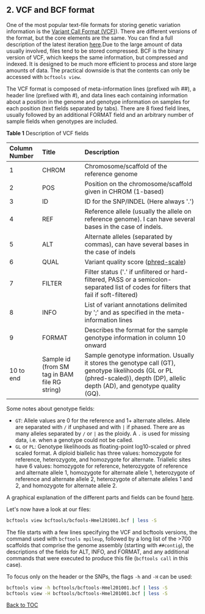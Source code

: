 
## 2. VCF and BCF format
One of the most popular text-file formats for storing genetic variation information is the [Variant Call Format (VCF)](http://gatkforums.broadinstitute.org/gatk/discussion/1268/what-is-a-vcf-and-how-should-i-interpret-it)). There are different versions of the format, but the core elements are the same. You can find a full description of the latest iteration [here](https://github.com/samtools/hts-specs/blob/master/VCFv4.3.pdf).Due to the large amount of data usually involved, files tend to be stored compressed. BCF is the binary version of VCF, which keeps the same information, but compressed and indexed. It  is designed to be much more efficient to process and store large amounts of data. The practical downside is that the contents can only be accessed with `bcftools view`.

The VCF format is composed of meta-information lines (prefixed wih ##), a header line (prefixed with #), and data lines each containing information about a position in the genome and genotype information on samples for each position (text fields separated by tabs). There are 8 fixed field lines, usually followed by an additional FORMAT field and an arbitrary number of sample fields when genotypes are included.

**Table 1** Description of VCF fields

Column Number| Title | Description
:--|:--|:--
1 | CHROM | Chromosome/scaffold of the reference genome
2 | POS | Position on the chromosome/scaffold given in CHROM (1-based)
3 | ID | ID for the SNP/INDEL (Here always '.')
4 | REF | Reference allele (usually the allele on reference genome). I can have several bases in the case of indels.
5 | ALT | Alternate alleles (separated by commas), can have several bases in the case of indels
6 | QUAL | Variant quality score ([phred-scale](https://gatkforums.broadinstitute.org/gatk/discussion/4260/how-should-i-interpret-phred-scaled-quality-scores))
7 | FILTER | Filter status ('.' if unfiltered or hard-filtered, PASS or a semicolon-separated list of codes for filters that fail if soft-filtered)
8 | INFO | List of variant annotations delimited by ';' and as specified in the meta-information lines
9 | FORMAT | Describes the format for the sample genotype information in column 10 onward
10 to end | Sample id (from SM tag in BAM file RG string) | Sample genotype information. Usually it stores the genotype call (GT), genotype likelihoods (GL or PL (phred-scaled)), depth (DP), allelic depth (AD), and genotype quality (GQ).

Some notes about genotype fields:
* `GT`: Allele values are 0 for the reference and 1+ alternate alleles. Allele are separated with `/` if unphased and with `|` if phased. There are as many alleles separated by `/`  or `|` as the ploidy. A `.` is used for missing data, i.e. when a genotype could not be called.
* `GL` or `PL`: Genotype likelihoods as floating-point log10-scaled or phred scaled format. A diploid biallelic has three values: homozygote for reference, heterozygote, and homozygote for alternate. Triallelic sites have 6 values: homozygote for reference, heterozygote of reference and alternate allele 1, homozygote for alternate allele 1, heterozygote of reference and alternate allele 2, heterozygote of alternate alleles 1 and 2, and homozygote for alternate allele 2.

A graphical explanation of the different parts and fields can be found [here](http://vcftools.sourceforge.net/VCF-poster.pdf).

Let's now have a look at our files:
```bash
bcftools view bcftools/bcfools-Hmel201001.bcf | less -S
```
The file starts with a few lines specifying the VCF and bcftools versions, the command used with `bcftools mpileup`, followed by a long list of the >700 scaffolds that comprise the genome assembly (starting with `##contig`), the descriptions of the fields for ALT, INFO, and FORMAT, and any additional commands that were executed to produce this file (`bcftools call` in this case).

To focus only on the header or the SNPs, the flags `-h` and `-H` can be used:
```bash
bcftools view -h bcftools/bcftools-Hmel201001.bcf | less -S
bcftools view -H bcftools/bcftools-Hmel201001.bcf | less -S
```

[Back to TOC](index.md)
